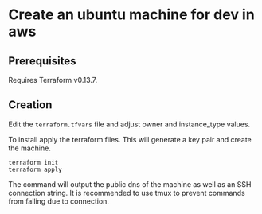 # Create an ubuntu machine for dev in aws 

## Prerequisites 
Requires Terraform v0.13.7.


## Creation
Edit the `terraform.tfvars` file and adjust owner and instance_type values.

To install apply the terraform files. This will generate a key pair and create the machine.

``` shell
terraform init
terraform apply
```

The command will output the public dns of the machine as well as an SSH connection string. It is recommended to use tmux to prevent commands from failing due to connection.